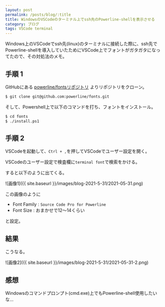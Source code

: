 ```yaml
---
layout: post
permalink: /posts/blog/:title
title: WindowsのVSCodeのターミナル上でssh先のPowerline-shellを表示させる
category: ブログ
tags: VSCode terminal
---
```

Windows上のVSCodeでssh先(linux)のターミナルに接続した際に、ssh先でPowerline-shellを導入していたためにVSCode上でフォントがガタガタになってたので、その対処法のメモ。
<!--more-->

## 手順 1

GitHubにある [powerline/fontsリポジトリ](https://github.com/powerline/fonts) よりリポジトリをクローン。

```bash
$ git clone git@github.com:powerline/fonts.git 
```

そして、Powershell上で以下のコマンドを打ち、フォントをインストール。

```bash
$ cd fonts
$ ./install.ps1
```

## 手順 2

VSCodeを起動して、`Ctrl + ,`を押してVSCodeでユーザー設定を開く。

VSCodeのユーザー設定で検査欄に`terminal font`で検索をかける。

すると以下のように出てくる。

![画像1]({{ site.baseurl }}/images/blog-2021-5-31/2021-05-31.png)

この画像のように

* Font Family : `Source Code Pro for Powerline`
* Font Size : おまかせで12～14くらい

と設定。

## 結果

こうなる。

![画像2]({{ site.baseurl }}/images/blog-2021-5-31/2021-05-31-2.png)

## 感想

Windowsのコマンドプロンプト(cmd.exe)上でもPowerline-shell使用したいな...